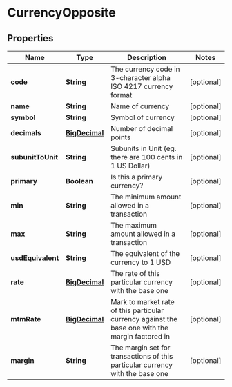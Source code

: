 

# CurrencyOpposite

## Properties

Name | Type | Description | Notes
------------ | ------------- | ------------- | -------------
**code** | **String** | The currency code in 3-character alpha ISO 4217 currency format |  [optional]
**name** | **String** | Name of currency |  [optional]
**symbol** | **String** | Symbol of currency |  [optional]
**decimals** | [**BigDecimal**](BigDecimal.md) | Number of decimal points |  [optional]
**subunitToUnit** | **String** | Subunits in Unit (eg. there are 100 cents in 1 US Dollar) |  [optional]
**primary** | **Boolean** | Is this a primary currency? |  [optional]
**min** | **String** | The minimum amount allowed in a transaction |  [optional]
**max** | **String** | The maximum amount allowed in a transaction |  [optional]
**usdEquivalent** | **String** | The equivalent of the currency to 1 USD |  [optional]
**rate** | [**BigDecimal**](BigDecimal.md) | The rate of this particular currency with the base one |  [optional]
**mtmRate** | [**BigDecimal**](BigDecimal.md) | Mark to market rate of this particular currency against the base one with the margin factored in |  [optional]
**margin** | **String** | The margin set for transactions of this particular currency with the base one |  [optional]



